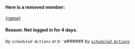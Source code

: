 #### Here is a removed member: 

[{name}](https://habitica.com/profile/{id})

#### Reason: Not logged in for 4 days.

###### by `scheduled Actions` or `Dᵕ̈W`###### by [`scheduled Actions`](https://github.com/Delta-Water/Habitica-Party/)